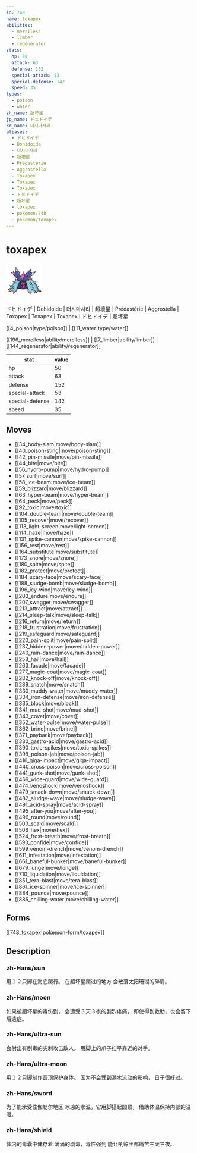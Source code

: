 ```yaml
---
id: 748
name: toxapex
abilities:
  - merciless
  - limber
  - regenerator
stats:
  hp: 50
  attack: 63
  defense: 152
  special-attack: 53
  special-defense: 142
  speed: 35
types:
  - poison
  - water
zh_name: 超坏星
jp_name: ドヒドイデ
kr_name: 더시마사리
aliases:
  - ドヒドイデ
  - Dohidoide
  - 더시마사리
  - 超壞星
  - Prédastérie
  - Aggrostella
  - Toxapex
  - Toxapex
  - Toxapex
  - ドヒドイデ
  - 超坏星
  - toxapex
  - pokemon/748
  - pokemon/toxapex
---
```

# toxapex

![](https://raw.githubusercontent.com/PokeAPI/sprites/master/sprites/pokemon/748.png)

ドヒドイデ | Dohidoide | 더시마사리 | 超壞星 | Prédastérie | Aggrostella | Toxapex | Toxapex | Toxapex | ドヒドイデ | 超坏星

[[4_poison|type/poison]] | [[11_water|type/water]]

[[196_merciless|ability/merciless]] | [[7_limber|ability/limber]] | [[144_regenerator|ability/regenerator]]

|stat|value|
|---|---|
|hp|50|
|attack|63|
|defense|152|
|special-attack|53|
|special-defense|142|
|speed|35|


## Moves

- [[34_body-slam|move/body-slam]]
- [[40_poison-sting|move/poison-sting]]
- [[42_pin-missile|move/pin-missile]]
- [[44_bite|move/bite]]
- [[56_hydro-pump|move/hydro-pump]]
- [[57_surf|move/surf]]
- [[58_ice-beam|move/ice-beam]]
- [[59_blizzard|move/blizzard]]
- [[63_hyper-beam|move/hyper-beam]]
- [[64_peck|move/peck]]
- [[92_toxic|move/toxic]]
- [[104_double-team|move/double-team]]
- [[105_recover|move/recover]]
- [[113_light-screen|move/light-screen]]
- [[114_haze|move/haze]]
- [[131_spike-cannon|move/spike-cannon]]
- [[156_rest|move/rest]]
- [[164_substitute|move/substitute]]
- [[173_snore|move/snore]]
- [[180_spite|move/spite]]
- [[182_protect|move/protect]]
- [[184_scary-face|move/scary-face]]
- [[188_sludge-bomb|move/sludge-bomb]]
- [[196_icy-wind|move/icy-wind]]
- [[203_endure|move/endure]]
- [[207_swagger|move/swagger]]
- [[213_attract|move/attract]]
- [[214_sleep-talk|move/sleep-talk]]
- [[216_return|move/return]]
- [[218_frustration|move/frustration]]
- [[219_safeguard|move/safeguard]]
- [[220_pain-split|move/pain-split]]
- [[237_hidden-power|move/hidden-power]]
- [[240_rain-dance|move/rain-dance]]
- [[258_hail|move/hail]]
- [[263_facade|move/facade]]
- [[277_magic-coat|move/magic-coat]]
- [[282_knock-off|move/knock-off]]
- [[289_snatch|move/snatch]]
- [[330_muddy-water|move/muddy-water]]
- [[334_iron-defense|move/iron-defense]]
- [[335_block|move/block]]
- [[341_mud-shot|move/mud-shot]]
- [[343_covet|move/covet]]
- [[352_water-pulse|move/water-pulse]]
- [[362_brine|move/brine]]
- [[371_payback|move/payback]]
- [[380_gastro-acid|move/gastro-acid]]
- [[390_toxic-spikes|move/toxic-spikes]]
- [[398_poison-jab|move/poison-jab]]
- [[416_giga-impact|move/giga-impact]]
- [[440_cross-poison|move/cross-poison]]
- [[441_gunk-shot|move/gunk-shot]]
- [[469_wide-guard|move/wide-guard]]
- [[474_venoshock|move/venoshock]]
- [[479_smack-down|move/smack-down]]
- [[482_sludge-wave|move/sludge-wave]]
- [[491_acid-spray|move/acid-spray]]
- [[495_after-you|move/after-you]]
- [[496_round|move/round]]
- [[503_scald|move/scald]]
- [[506_hex|move/hex]]
- [[524_frost-breath|move/frost-breath]]
- [[590_confide|move/confide]]
- [[599_venom-drench|move/venom-drench]]
- [[611_infestation|move/infestation]]
- [[661_baneful-bunker|move/baneful-bunker]]
- [[679_lunge|move/lunge]]
- [[710_liquidation|move/liquidation]]
- [[851_tera-blast|move/tera-blast]]
- [[861_ice-spinner|move/ice-spinner]]
- [[884_pounce|move/pounce]]
- [[886_chilling-water|move/chilling-water]]

## Forms



[[748_toxapex|pokemon-form/toxapex]]

## Description

### zh-Hans/sun

用１２只脚在海底爬行。
在超坏星爬过的地方
会散落太阳珊瑚的碎屑。

### zh-Hans/moon

如果被超坏星的毒伤到，
会遭受３天３夜的剧烈疼痛，
即使得到救助，也会留下后遗症。

### zh-Hans/ultra-sun

会射出有剧毒的尖刺攻击敌人。
用脚上的爪子扫平靠近的对手。

### zh-Hans/ultra-moon

用１２只脚制作圆顶保护身体。
因为不会受到潮水流动的影响，
日子很好过。

### zh-Hans/sword

为了能承受住伽勒尔地区
冰凉的水温，它用脚搭起圆顶，
借助体温保持内部的温暖。

### zh-Hans/shield

体内的毒囊中储存着
满满的剧毒，毒性强到
能让吼鲸王都痛苦三天三夜。

